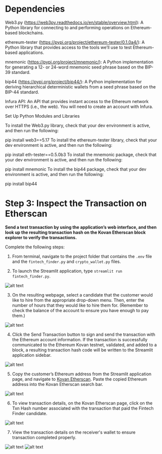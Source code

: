 # Dependencies

Web3.py (https://web3py.readthedocs.io/en/stable/overview.html): A Python library for connecting to and performing operations on Ethereum-based blockchains.

ethereum-tester (https://pypi.org/project/ethereum-tester/0.1.0a4/): A Python library that provides access to the tools we’ll use to test Ethereum-based applications.

mnemonic (https://pypi.org/project/mnemonic/): A Python implementation for generating a 12- or 24-word mnemonic seed phrase based on the BIP-39 standard.

bip44 (https://pypi.org/project/bip44/): A Python implementation for deriving hierarchical deterministic wallets from a seed phrase based on the BIP-44 standard.

Infura API: An API that provides instant access to the Ethereum network over HTTPS (i.e., the web). You will need to create an account with Infura.

Set Up Python Modules and Libraries

To install the Web3.py library, check that your dev environment is active, and then run the following:

pip install web3==5.17
To install the ethereum-tester library, check that your dev environment is active, and then run the following:

pip install eth-tester==0.5.0b3
To install the mnemonic package, check that your dev environment is active, and then run the following:

pip install mnemonic
To install the bip44 package, check that your dev environment is active, and then run the following:

pip install bip44

# Step 3: Inspect the Transaction on Etherscan

**Send a test transaction by using the application’s web interface, and then
look up the resulting transaction hash on the Kovan Etherscan block explorer
to verify the transactions.**

Complete the following steps:

1. From terminal, navigate to the project folder that contains
the `.env` file and the `fintech_finder.py` and `crypto_wallet.py` files.

2. To launch the Streamlit application,
type `streamlit run fintech_finder.py`.

![alt text](Images/step_1.jpg)

3. On the resulting webpage, select a candidate that the customer would like to hire
from the appropriate drop-down menu. Then, enter the number of hours that they
would like to hire them for. (Remember to check the balance of the account to ensure 
you have enough to pay them.)

![alt text](../step_2.jpg)

4. Click the Send Transaction button to sign and send the transaction with
the Ethereum account information. If the transaction is successfully
communicated to the Ethereum Kovan testnet, validated, and added to a block,
a resulting transaction hash code will be written to the Streamlit
application sidebar.

![alt text](./step_3.jpg)

5. Copy the customer’s Ethereum address from the Streamlit application
page, and navigate to [Kovan Etherscan](https://kovan.etherscan.io/).
Paste the copied Ethereum address into the Kovan Etherscan search bar.

![alt text](/step_4.jpg)    

6. To view transaction details, on the Kovan Etherscan page, click on the Txn Hash number associated with
the transaction that paid the Fintech Finder candidate.

 ![alt text](./Images/step_5.jpg)  

7. View the transaction details on the receiver's wallet to ensure transaction completed properly.

 ![alt text](/Images/step_6.jpg) 
 ![alt text]("Images/step_7.jpg")